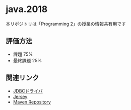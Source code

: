 # java.2018
本リポジトリは「Programming 2」の授業の情報共有用です

## 評価方法

- 課題 75%
- 最終課題 25%

## 関連リンク

- [JDBCドライバ](https://mariadb.com/kb/en/library/mariadb-connector-j/)
- [Jersey](https://jersey.github.io/)
- [Maven Repository](https://mvnrepository.com/)